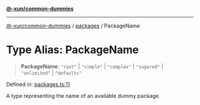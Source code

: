 [**@-xun/common-dummies**](../../README.md)

***

[@-xun/common-dummies](../../README.md) / [packages](../README.md) / PackageName

# Type Alias: PackageName

> **PackageName**: `"root"` \| `"simple"` \| `"complex"` \| `"sugared"` \| `"unlimited"` \| `"defaults"`

Defined in: [packages.ts:11](https://github.com/Xunnamius/test-utils/blob/fb7ffeb540b6329cd58507a70130e011f552c63c/packages/common-dummies/src/packages.ts#L11)

A type representing the name of an available dummy package.
